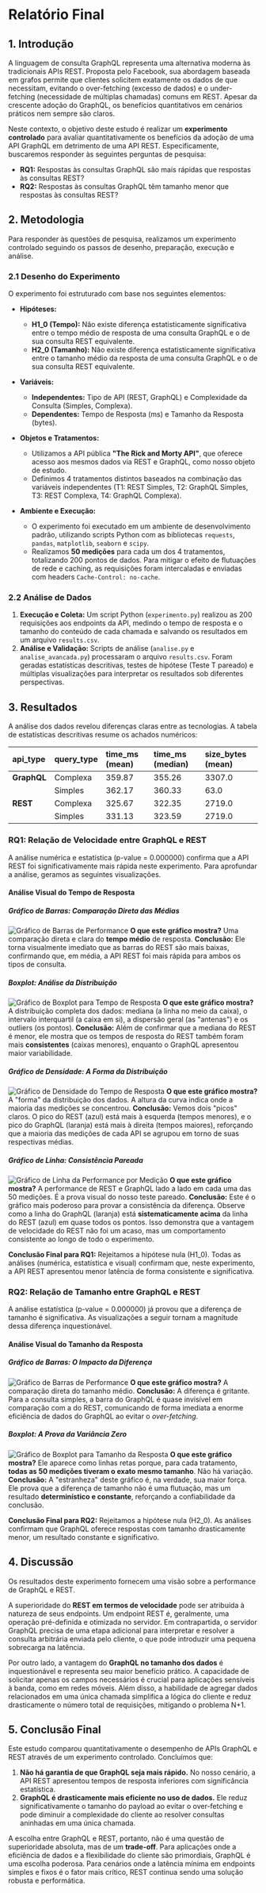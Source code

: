 # Relatório Final

## 1. Introdução

A linguagem de consulta GraphQL representa uma alternativa moderna às tradicionais APIs REST. Proposta pelo Facebook, sua abordagem baseada em grafos permite que clientes solicitem exatamente os dados de que necessitam, evitando o over-fetching (excesso de dados) e o under-fetching (necessidade de múltiplas chamadas) comuns em REST. Apesar da crescente adoção do GraphQL, os benefícios quantitativos em cenários práticos nem sempre são claros.

Neste contexto, o objetivo deste estudo é realizar um **experimento controlado** para avaliar quantitativamente os benefícios da adoção de uma API GraphQL em detrimento de uma API REST. Especificamente, buscaremos responder às seguintes perguntas de pesquisa:

- **RQ1:** Respostas às consultas GraphQL são mais rápidas que respostas às consultas REST?
- **RQ2:** Respostas às consultas GraphQL têm tamanho menor que respostas às consultas REST?

## 2. Metodologia

Para responder às questões de pesquisa, realizamos um experimento controlado seguindo os passos de desenho, preparação, execução e análise.

### 2.1 Desenho do Experimento

O experimento foi estruturado com base nos seguintes elementos:

* **Hipóteses:**
    * **H1_0 (Tempo):** Não existe diferença estatisticamente significativa entre o tempo médio de resposta de uma consulta GraphQL e o de sua consulta REST equivalente.
    * **H2_0 (Tamanho):** Não existe diferença estatisticamente significativa entre o tamanho médio da resposta de uma consulta GraphQL e o de sua consulta REST equivalente.

* **Variáveis:**
    * **Independentes:** Tipo de API (REST, GraphQL) e Complexidade da Consulta (Simples, Complexa).
    * **Dependentes:** Tempo de Resposta (ms) e Tamanho da Resposta (bytes).

* **Objetos e Tratamentos:**
    * Utilizamos a API pública **"The Rick and Morty API"**, que oferece acesso aos mesmos dados via REST e GraphQL, como nosso objeto de estudo.
    * Definimos 4 tratamentos distintos baseados na combinação das variáveis independentes (T1: REST Simples, T2: GraphQL Simples, T3: REST Complexa, T4: GraphQL Complexa).

* **Ambiente e Execução:**
    * O experimento foi executado em um ambiente de desenvolvimento padrão, utilizando scripts Python com as bibliotecas `requests`, `pandas`, `matplotlib`, `seaborn` e `scipy`.
    * Realizamos **50 medições** para cada um dos 4 tratamentos, totalizando 200 pontos de dados. Para mitigar o efeito de flutuações de rede e caching, as requisições foram intercaladas e enviadas com headers `Cache-Control: no-cache`.

### 2.2 Análise de Dados

1. **Execução e Coleta:** Um script Python (`experimento.py`) realizou as 200 requisições aos endpoints da API, medindo o tempo de resposta e o tamanho do conteúdo de cada chamada e salvando os resultados em um arquivo `results.csv`.
2. **Análise e Validação:** Scripts de análise (`analise.py` e `analise_avancada.py`) processaram o arquivo `results.csv`. Foram geradas estatísticas descritivas, testes de hipótese (Teste T pareado) e múltiplas visualizações para interpretar os resultados sob diferentes perspectivas.

## 3. Resultados

A análise dos dados revelou diferenças claras entre as tecnologias. A tabela de estatísticas descritivas resume os achados numéricos:

| api_type  | query_type | time_ms (mean) | time_ms (median) | size_bytes (mean) |
| :---      | :---       | :---           | :---             | :---              |
| **GraphQL** | Complexa   | 359.87         | 355.26           | 3307.0            |
|           | Simples    | 362.17         | 360.33           | 63.0              |
| **REST** | Complexa   | 325.67         | 322.35           | 2719.0            |
|           | Simples    | 331.13         | 323.59           | 2719.0            |

### RQ1: Relação de Velocidade entre GraphQL e REST

A análise numérica e estatística (p-value = 0.000000) confirma que a API REST foi significativamente mais rápida neste experimento. Para aprofundar a análise, geramos as seguintes visualizações.

#### Análise Visual do Tempo de Resposta

##### Gráfico de Barras: Comparação Direta das Médias
![Gráfico de Barras de Performance](./fig_barras_medias.png)
**O que este gráfico mostra?** Uma comparação direta e clara do **tempo médio** de resposta.
**Conclusão:** Ele torna visualmente imediato que as barras do REST são mais baixas, confirmando que, em média, a API REST foi mais rápida para ambos os tipos de consulta.

##### Boxplot: Análise da Distribuição
![Gráfico de Boxplot para Tempo de Resposta](./rq1_tempo_boxplot.png)
**O que este gráfico mostra?** A distribuição completa dos dados: mediana (a linha no meio da caixa), o intervalo interquartil (a caixa em si), a dispersão geral (as "antenas") e os outliers (os pontos).
**Conclusão:** Além de confirmar que a mediana do REST é menor, ele mostra que os tempos de resposta do REST também foram mais **consistentes** (caixas menores), enquanto o GraphQL apresentou maior variabilidade.

##### Gráfico de Densidade: A Forma da Distribuição
![Gráfico de Densidade do Tempo de Resposta](./fig_densidade_tempo.png)
**O que este gráfico mostra?** A "forma" da distribuição dos dados. A altura da curva indica onde a maioria das medições se concentrou.
**Conclusão:** Vemos dois "picos" claros. O pico do REST (azul) está mais à esquerda (tempos menores), e o pico do GraphQL (laranja) está mais à direita (tempos maiores), reforçando que a maioria das medições de cada API se agrupou em torno de suas respectivas médias.

##### Gráfico de Linha: Consistência Pareada
![Gráfico de Linha da Performance por Medição](./fig_linha_pareada.png)
**O que este gráfico mostra?** A performance de REST e GraphQL lado a lado em cada uma das 50 medições. É a prova visual do nosso teste pareado.
**Conclusão:** Este é o gráfico mais poderoso para provar a consistência da diferença. Observe como a linha do GraphQL (laranja) está **sistematicamente acima** da linha do REST (azul) em quase todos os pontos. Isso demonstra que a vantagem de velocidade do REST não foi um acaso, mas um comportamento consistente ao longo de todo o experimento.

**Conclusão Final para RQ1:** Rejeitamos a hipótese nula (H1_0). Todas as análises (numérica, estatística e visual) confirmam que, neste experimento, a API REST apresentou menor latência de forma consistente e significativa.

### RQ2: Relação de Tamanho entre GraphQL e REST

A análise estatística (p-value = 0.000000) já provou que a diferença de tamanho é significativa. As visualizações a seguir tornam a magnitude dessa diferença inquestionável.

#### Análise Visual do Tamanho da Resposta

##### Gráfico de Barras: O Impacto da Diferença
![Gráfico de Barras de Performance](./fig_barras_medias.png)
**O que este gráfico mostra?** A comparação direta do tamanho médio.
**Conclusão:** A diferença é gritante. Para a consulta simples, a barra do GraphQL é quase invisível em comparação com a do REST, comunicando de forma imediata a enorme eficiência de dados do GraphQL ao evitar o *over-fetching*.

##### Boxplot: A Prova da Variância Zero
![Gráfico de Boxplot para Tamanho da Resposta](./rq2_tamanho_boxplot.png)
**O que este gráfico mostra?** Ele aparece como linhas retas porque, para cada tratamento, **todas as 50 medições tiveram o exato mesmo tamanho**. Não há variação.
**Conclusão:** A "estranheza" deste gráfico é, na verdade, sua maior força. Ele prova que a diferença de tamanho não é uma flutuação, mas um resultado **determinístico e constante**, reforçando a confiabilidade da conclusão.

**Conclusão Final para RQ2:** Rejeitamos a hipótese nula (H2_0). As análises confirmam que GraphQL oferece respostas com tamanho drasticamente menor, um resultado constante e significativo.

## 4. Discussão

Os resultados deste experimento fornecem uma visão sobre a performance de GraphQL e REST.

A superioridade do **REST em termos de velocidade** pode ser atribuída à natureza de seus endpoints. Um endpoint REST é, geralmente, uma operação pré-definida e otimizada no servidor. Em contrapartida, o servidor GraphQL precisa de uma etapa adicional para interpretar e resolver a consulta arbitrária enviada pelo cliente, o que pode introduzir uma pequena sobrecarga na latência.

Por outro lado, a vantagem do **GraphQL no tamanho dos dados** é inquestionável e representa seu maior benefício prático. A capacidade de solicitar apenas os campos necessários é crucial para aplicações sensíveis à banda, como em redes móveis. Além disso, a habilidade de agregar dados relacionados em uma única chamada simplifica a lógica do cliente e reduz drasticamente o número total de requisições, mitigando o problema N+1.

## 5. Conclusão Final

Este estudo comparou quantitativamente o desempenho de APIs GraphQL e REST através de um experimento controlado. Concluímos que:

1.  **Não há garantia de que GraphQL seja mais rápido.** No nosso cenário, a API REST apresentou tempos de resposta inferiores com significância estatística.
2.  **GraphQL é drasticamente mais eficiente no uso de dados.** Ele reduz significativamente o tamanho do payload ao evitar o over-fetching e pode diminuir a complexidade do cliente ao resolver consultas aninhadas em uma única chamada.

A escolha entre GraphQL e REST, portanto, não é uma questão de superioridade absoluta, mas de um **trade-off**. Para aplicações onde a eficiência de dados e a flexibilidade do cliente são primordiais, GraphQL é uma escolha poderosa. Para cenários onde a latência mínima em endpoints simples e fixos é o fator mais crítico, REST continua sendo uma solução robusta e performática.